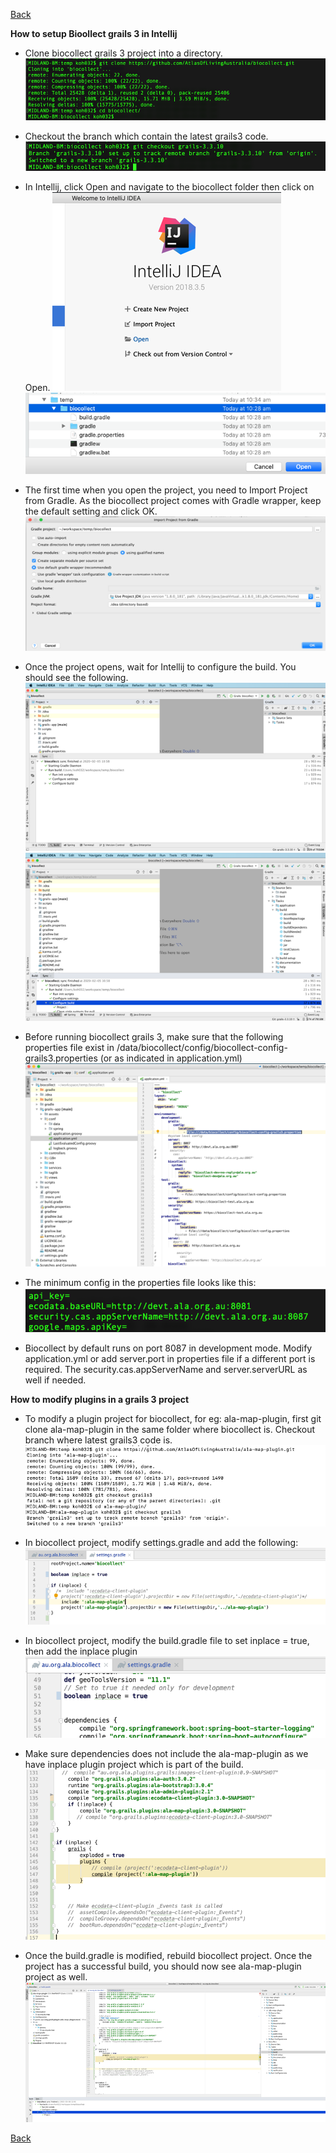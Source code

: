 [Back](README.md)

**How to setup Bioollect grails 3 in Intellij**

*  Clone biocollect grails 3 project into a directory.
![Image](media/image1.png)

* Checkout the branch which contain the latest grails3 code.
![](media/image2.png)

* In Intellij, click Open and navigate to the biocollect folder then
  click on Open.
![](media/image3.png)
![](media/image4.png)

* The first time when you open the project, you need to Import Project
  from Gradle. As the biocollect project comes with Gradle wrapper,
  keep the default setting and click OK.
![](media/image5.png)

* Once the project opens, wait for Intellij to configure the build.
  You should see the following.
![](media/image6.png)
![](media/image7.png)

* Before running biocollect grails 3, make sure that the following
  properties file exist in
  /data/biocollect/config/biocollect-config-grails3.properties (or as indicated in application.yml)
![](media/image8.png)

* The minimum config in the properties file looks like this:
![](media/image9.png)

* Biocollect by default runs on port 8087 in development mode. 
  Modify application.yml or add server.port in properties file if a different port is required. 
  The security.cas.appServerName and server.serverURL as well if needed.


**How to modify plugins in a grails 3 project**

* To modify a plugin project for biocollect, for eg: ala-map-plugin,
  first git clone ala-map-plugin in the same folder where biocollect
  is. Checkout branch where latest grails3 code is.
![](media/image10.png)

* In biocollect project, modify settings.gradle and add the following:
![](media/image11.png)

* In biocollect project, modify the build.gradle file to set inplace =
  true, then add the inplace plugin
![](media/image12.png)

* Make sure dependencies does not include the ala-map-plugin as we have
  inplace plugin project which is part of the build.
![](media/image13.png)


* Once the build.gradle is modified, rebuild biocollect project. Once
  the project has a successful build, you should now see
  ala-map-plugin project as well.
![](media/image14.png)

[Back](README.md)